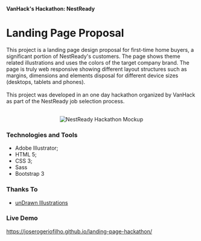 <strong>VanHack's Hackathon: NestReady</strong>
# Landing Page Proposal
This project is a landing page design proposal for first-time home buyers, a significant portion of NestReady's customers. The page shows theme related illustrations and uses the colors of the target company brand. The page is truly web responsive showing different layout structures such as margins, dimensions and elements disposal for different device sizes (desktops, tablets and phones).
<br/><br/>
This project was developed in an one day hackathon organized by VanHack as part of the NestReady job selection process.
<br/><br/>

<p align="center"><img alt="NestReady Hackathon Mockup" src="https://user-images.githubusercontent.com/12038461/54886256-db08e480-4e64-11e9-8d1b-ec931ee3c183.png"></p>

### Technologies and Tools
* Adobe Illustrator;
* HTML 5;
* CSS 3;
* Sass
* Bootstrap 3

### Thanks To
* [unDrawn Illustrations](https://undraw.co/license) 

### Live Demo
https://joserogeriofilho.github.io/landing-page-hackathon/
